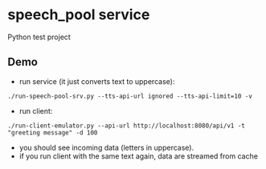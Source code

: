 # speech_pool service

Python test project

## Demo

- run service (it just converts text to uppercase):
```commandline
./run-speech-pool-srv.py --tts-api-url ignored --tts-api-limit=10 -v

```

- run client:
```commandline
./run-client-emulator.py --api-url http://localhost:8080/api/v1 -t "greeting message" -d 100

```

- you should see incoming data (letters in uppercase).
- if you run client with the same text again, data are streamed from cache

